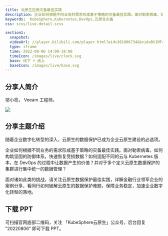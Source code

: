 ```yaml
---
title: 云原生应用灾备最佳实践
description: 企业如何根据不同业务的需求形成基于策略的灾备最佳实践。面对勒索病毒，如何构筑坚固的防御体系，快速恢复受损数据？如何适配不同的云与 Kubernetes 版本，在 DevOps 的过程中让数据产生的价值？并对于多个定义云原生数据保护的集群进行集中统一的数据管理？ 
keywords:  KubeSphere,Kubernetes,DevOps,云原生灾备
css: scss/live-detail.scss

section1:
  snapshot: 
  videoUrl: //player.bilibili.com/player.html?aid=301806734&bvid=BV1MF411w7MH&cid=798183662&page=1&high_quality=1
  type: iframe
  time: 2022-08-06 14:00-18:00
  timeIcon: /images/live/clock.svg
  base: 线下 + 线上
  baseIcon: /images/live/base.svg
---
```


## 分享人简介

邬小亮， Veeam 工程师。

![](https://pek3b.qingstor.com/kubesphere-community/images/guangzhou0806-wuxiaoliang.JPG)

## 分享主题介绍

随着企业数字化转型的深入，云原生的数据保护已成为企业云原生建设的必选项。

企业如何根据不同业务的需求形成基于策略的灾备最佳实践。面对勒索病毒，如何构筑坚固的防御体系，快速恢复受损数据？如何适配不同的云与 Kubernetes 版本，在 DevOps 的过程中让数据产生的价值？并对于多个定义云原生数据保护的集群进行集中统一的数据管理？ 

面对诸如此类的挑战，请关注云原生数据保护最佳实践，详解金融行业领军企业的案例分享，看同行如何破解云原生的数据保护难题，保障业务稳定，加速企业数字化转型的落地。

## 下载 PPT

可扫描官网底部二维码，关注 「KubeSphere云原生」公众号，后台回复 “20220806” 即可下载 PPT。
